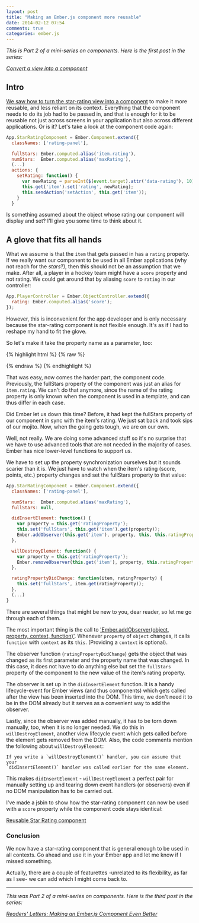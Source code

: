```yaml
---
layout: post
title: "Making an Ember.js component more reusable"
date: 2014-02-12 07:54
comments: true
categories: ember.js
---
```


*This is Part 2 of a mini-series on components. Here is the first post in the series:*

*[Convert a view into a component](/2014/02/05/convert-a-view-into-a-component.html)*

## Intro

[We saw how to turn the star-rating view into a component][view-to-component] to
make it more reusable, and less reliant on its context. Everything that the
component needs to do its job had to be passed in, and that is enough for it to
be reusable not just across screens in your application but also across
different applications.  Or is it? Let's take a look at the component code
again:

``` js
App.StarRatingComponent = Ember.Component.extend({
  classNames: ['rating-panel'],

  fullStars: Ember.computed.alias('item.rating'),
  numStars:  Ember.computed.alias('maxRating'),
  (...)
  actions: {
    setRating: function() {
      var newRating = parseInt($(event.target).attr('data-rating'), 10);
      this.get('item').set('rating', newRating);
      this.sendAction('setAction', this.get('item'));
    }
  }
```

Is something assumed about the object whose rating our component will display
and set? I'll give you some time to think about it.

## A glove that fits all hands

What we assume is that the `item` that gets passed in has a `rating` property.
If we really want our component to be used in all Ember applications (why not
reach for the *stars*?), then this should not be an assumption that we make.
After all, a player in a hockey team might have a `score` property and not
rating. We could get around that by aliasing `score` to `rating` in our
controller:

``` js
App.PlayerController = Ember.ObjectController.extend({
  rating: Ember.computed.alias('score');
});
```

However, this is inconvenient for the app developer and is only necessary
because the star-rating component is not flexible enough. It's as if I had to
reshape my hand to fit the glove.

So let's make it take the property name as a parameter, too:

{% highlight html %}
{% raw %}
<script type="text/x-handlebars" data-template-name="artists/songs">
  {{#each songs}}
    <div class="list-group-item">
      {{title}}
      {{star-rating item=this ratingProperty="rating" maxRating=5 setAction="setRating"}}
    </div>
  (...)
  {{/each}}
</script>
{% endraw %}
{% endhighlight %}

That was easy, now comes the harder part, the component code. Previously, the
fullStars property of the component was just an alias for `item.rating`. We
can't do that anymore, since the name of the rating property is only known when
the component is used in a template, and can thus differ in each case.

Did Ember let us down this time? Before, it had kept the fullStars property of
our component in sync with the item's rating. We just sat back and took sips of
our mojito. Now, when the going gets tough, we are on our own.

Well, not really. We are doing some advanced stuff so it's no surprise that we
have to use advanced tools that are not needed in the majority of cases. Ember
has nice lower-level functions to support us.

We have to set up the property synchronization ourselves but it sounds scarier
than it is. We just have to watch when the item's rating (score, points,
etc.) property changes and set the fullStars property to that value:

```js
App.StarRatingComponent = Ember.Component.extend({
  classNames: ['rating-panel'],

  numStars:  Ember.computed.alias('maxRating'),
  fullStars: null,

  didInsertElement: function() {
    var property = this.get('ratingProperty');
    this.set('fullStars', this.get('item').get(property));
    Ember.addObserver(this.get('item'), property, this, this.ratingPropertyDidChange);
  },

  willDestroyElement: function() {
    var property = this.get('ratingProperty');
    Ember.removeObserver(this.get('item'), property, this.ratingPropertyDidChange);
  },

  ratingPropertyDidChange: function(item, ratingProperty) {
    this.set('fullStars', item.get(ratingProperty));
  },
  (...)
}
```

There are several things that might be new to you, dear reader, so let me go
through each of them.

The most important thing is the call to ['Ember.addObserver(object, property,
context, function)'][add-observer]. Whenever `property` of `object` changes, it
calls `function` with `context` as its `this`. (Providing a `context` is
optional).

The observer function (`ratingPropertyDidChange`) gets the object that was
changed as its first parameter and the property name that was changed. In this
case, it does not have to do anything else but set the `fullStars` property of
the component to the new value of the item's rating property.

The observer is set up in the `didInsertElement` function. It is a handy
lifecycle-event for Ember views (and thus components) which gets called after
the view has been inserted into the DOM. This time, we don't need it to be in
the DOM already but it serves as a convenient way to add the observer.

Lastly, since the observer was added manually, it has to be torn down manually,
too, when it is no longer needed. We do this in `willDestroyElement`, another
view lifecycle event which gets called before the element gets removed from the
DOM. Also, the code comments mention the following about `willDestroyElement`:

    If you write a `willDestroyElement()` handler, you can assume that your
    `didInsertElement()` handler was called earlier for the same element.

This makes `didInsertElement` - `willDestroyElement` a perfect pair for manually
setting up and tearing down event handlers (or observers) even if no DOM
manipulation has to be carried out.

I've made a jsbin to show how the star-rating component can now be used with
a `score` property while the component code stays identical:

<a class="jsbin-embed" href="http://emberjs.jsbin.com/sokov/4/embed?html,js,output">Reusable Star Rating component</a><script src="http://static.jsbin.com/js/embed.js"></script>

### Conclusion

We now have a star-rating component that is general enough to be used in all
contexts. Go ahead and use it in your Ember app and let me know if I missed
something.

Actually, there are a couple of featurettes -unrelated to its flexibility, as
far as I see- we can add which I might come back to.

- - - -

*This was Part 2 of a mini-series on components. Here is the third post in the series:*

*[Readers' Letters: Making an Ember.js Component Even Better](/2014/02/18/readers-letters-making-an-ember-dot-js-component-even-better.html)*

[view-to-component]: /2014/02/05/convert-a-view-into-a-component.html
[add-observer]: http://emberjs.com/api/classes/Ember.Observable.html#method_addObserver
